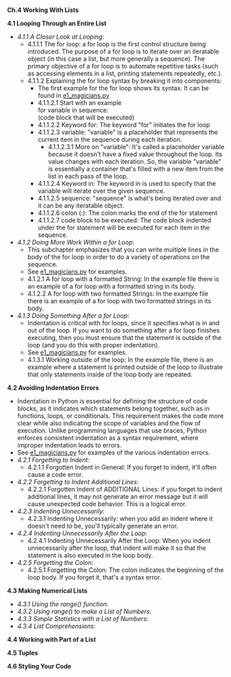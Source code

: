 **Ch.4 Working With Lists**

**4.1 Looping Through an Entire List**
- *4.1.1 A Closer Look at Looping*:
    - 4.1.1.1 The for loop: a for loop is the first control structure being introduced. The purpose of a for loop is to iterate over an iteratable object (in this case a list, but more generally a sequence). The primary objective of a for loop is to automate repetitive tasks (such as accessing elements in a list, printing statements repeatedly, etc.).
    - 4.1.1.2 Explaining the for loop syntax by breaking it into components:
        - The first example for the for loop shows its syntax. It can be found in [e1_magicians.py](https://github.com/chloenumber1/intro-python/blob/main/chapter_4/chapter_4_examples/e1_magicians.py)
        - 4.1.1.2.1 Start with an example\
        for variable in sequence:\
            (code block that will be executed)
        - 4.1.1.2.2 Keyword for: The keyword "for" initiates the for loop
        - 4.1.1.2.3 variable: "variable" is a placeholder that represents the current item in the sequence during each iteration.
            - 4.1.1.2.3.1 More on "variable": It's called a placeholder variable because it doesn't have a fixed value throughout the loop. Its value changes with each iteration. So, the variable "variable" is essentially a container that's filled with a new item from the list in each pass of the loop.
        - 4.1.1.2.4 Keyword in: The keyword in is used to specify that the variable will iterate over the given sequence.
        - 4.1.1.2.5 sequence: "sequence" is what's being iterated over and it can be any iteratable object. 
        - 4.1.1.2.6 colon (:): The colon marks the end of the for statement
        - 4.1.1.2.7 code block to be executed: The code block indented under the for statement will be executed for each item in the sequence.
- *4.1.2 Doing More Work Within a for Loop*:
    - This subchapter emphasizes that you can write multiple lines in the body of the for loop in order to do a variety of operations on the sequence.
    - See [e1_magicians.py](https://github.com/chloenumber1/intro-python/blob/main/chapter_4/chapter_4_examples/e1_magicians.py) for examples.
    - 4.1.2.1 A for loop with a formatted String: In the example file there is an example of a for loop with a formatted string in its body. 
    - 4.1.2.2 A for loop with two formatted Strings: In the example file there is an example of a for loop with two formatted strings in its body. 
- *4.1.3 Doing Something After a for Loop*:
    - Indentation is critical with for loops, since it specifies what is in and out of the loop. If you want to do something after a for loop finishes executing, then you must ensure that the statement is outside of the loop (and you do this with proper indentation).
    - See [e1_magicians.py](https://github.com/chloenumber1/intro-python/blob/main/chapter_4/chapter_4_examples/e1_magicians.py) for examples.
    - 4.1.3.1 Working outside of the loop: In the example file, there is an example where a statement is printed outside of the loop to illustrate that only statements inside of the loop body are repeated. 

**4.2 Avoiding Indentation Errors**
- Indentation in Python is essential for defining the structure of code blocks, as it indicates which statements belong together, such as in functions, loops, or conditionals. This requirement makes the code more clear while also indicating the scope of variables and the flow of execution. Unlike programming languages that use braces, Python enforces consistent indentation as a syntax requirement, where improper indentation leads to errors.
- See [e1_magicians.py](https://github.com/chloenumber1/intro-python/blob/main/chapter_4/chapter_4_examples/e1_magicians.py) for examples of the various indentation errors.
- *4.2.1 Forgetting to Indent*:
    - 4.2.1.1 Forgotten Indent in General: If you forget to indent, it'll often cause a code error.
- *4.2.2 Forgetting to Indent Additional Lines*:
    - 4.2.2.1 Forgotten Indent of ADDITIONAL Lines: if you forget to indent additional lines, it may not generate an error message but it will cause unexpected code behavior. This is a logical error. 
- *4.2.3 Indenting Unnecessarily*:
    - 4.2.3.1 Indenting Unnecessarily: when you add an indent where it doesn't need to be, you'll typically generate an error. 
- *4.2.4 Indenting Unnecessarily After the Loop*:
    - 4.2.4.1 Indenting Unnecessarily After the Loop: When you indent unnecessarily after the loop, that indent will make it so that the statement is also executed in the loop body.
- *4.2.5 Forgetting the Colon*:
    - 4.2.5.1 Forgetting the Colon: The colon indicates the beginning of the loop body. If you forget it, that's a syntax error.
    
**4.3 Making Numerical Lists**
- *4.3.1 Using the range() function*:
- *4.3.2 Using range() to make a List of Numbers*:
- *4.3.3 Simple Statistics with a List of Numbers*:
- *4.3.4 List Comprehensions*:

**4.4 Working with Part of a List**

**4.5 Tuples**

**4.6 Styling Your Code**